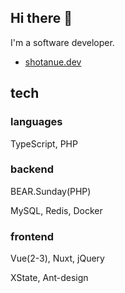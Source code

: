 ## Hi there 👋

I'm a software developer.

- [shotanue.dev](https://shotanue.dev)



## tech
### languages
TypeScript, PHP

### backend

BEAR.Sunday(PHP)

MySQL, Redis, Docker

### frontend
Vue(2-3), Nuxt, jQuery

XState, Ant-design


